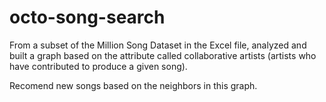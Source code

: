 # octo-song-search

From a subset of the Million Song Dataset in the Excel file, analyzed and built a graph based on the attribute called collaborative artists (artists who have contributed to produce a given song).

Recomend new songs based on the neighbors in this graph.
